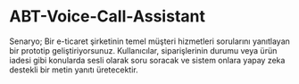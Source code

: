# ABT-Voice-Call-Assistant
Senaryo; Bir e-ticaret şirketinin temel müşteri hizmetleri sorularını yanıtlayan bir prototip geliştiriyorsunuz. Kullanıcılar, siparişlerinin durumu veya ürün iadesi gibi konularda sesli olarak soru soracak ve sistem onlara yapay zeka destekli bir metin yanıtı üretecektir.
